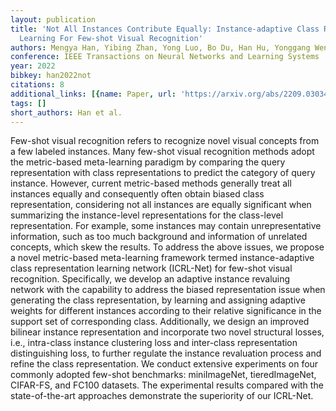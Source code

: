 ```yaml
---
layout: publication
title: 'Not All Instances Contribute Equally: Instance-adaptive Class Representation
  Learning For Few-shot Visual Recognition'
authors: Mengya Han, Yibing Zhan, Yong Luo, Bo Du, Han Hu, Yonggang Wen, Dacheng Tao
conference: IEEE Transactions on Neural Networks and Learning Systems
year: 2022
bibkey: han2022not
citations: 8
additional_links: [{name: Paper, url: 'https://arxiv.org/abs/2209.03034'}]
tags: []
short_authors: Han et al.
---
```

Few-shot visual recognition refers to recognize novel visual concepts from a
few labeled instances. Many few-shot visual recognition methods adopt the
metric-based meta-learning paradigm by comparing the query representation with
class representations to predict the category of query instance. However,
current metric-based methods generally treat all instances equally and
consequently often obtain biased class representation, considering not all
instances are equally significant when summarizing the instance-level
representations for the class-level representation. For example, some instances
may contain unrepresentative information, such as too much background and
information of unrelated concepts, which skew the results. To address the above
issues, we propose a novel metric-based meta-learning framework termed
instance-adaptive class representation learning network (ICRL-Net) for few-shot
visual recognition. Specifically, we develop an adaptive instance revaluing
network with the capability to address the biased representation issue when
generating the class representation, by learning and assigning adaptive weights
for different instances according to their relative significance in the support
set of corresponding class. Additionally, we design an improved bilinear
instance representation and incorporate two novel structural losses, i.e.,
intra-class instance clustering loss and inter-class representation
distinguishing loss, to further regulate the instance revaluation process and
refine the class representation. We conduct extensive experiments on four
commonly adopted few-shot benchmarks: miniImageNet, tieredImageNet, CIFAR-FS,
and FC100 datasets. The experimental results compared with the state-of-the-art
approaches demonstrate the superiority of our ICRL-Net.